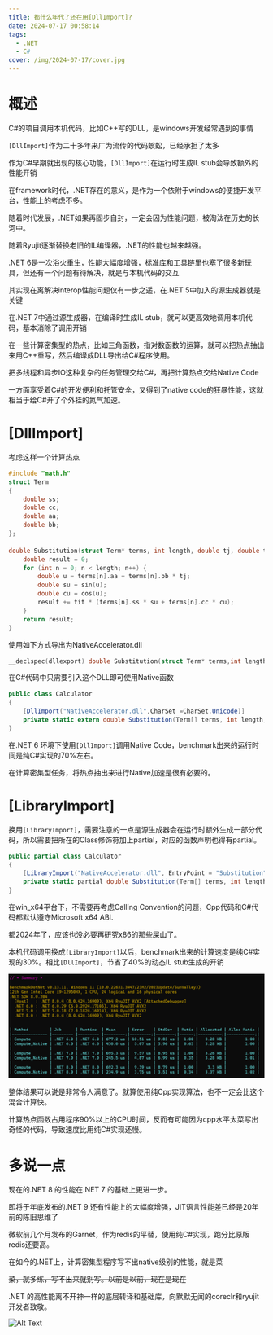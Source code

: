```yaml
---
title: 都什么年代了还在用[DllImport]?
date: 2024-07-17 00:58:14
tags:
  - .NET
  - C#
cover: /img/2024-07-17/cover.jpg
---
```


# 概述

C#的项目调用本机代码，比如C++写的DLL，是windows开发经常遇到的事情

`[DllImport]`作为二十多年来广为流传的代码蜈蚣，已经承担了太多

作为C#早期就出现的核心功能，`[DllImport]`在运行时生成IL stub会导致额外的性能开销

在framework时代，.NET存在的意义，是作为一个依附于windows的便捷开发平台，性能上的考虑不多。

随着时代发展，.NET如果再固步自封，一定会因为性能问题，被淘汰在历史的长河中。

随着Ryujit逐渐替换老旧的IL编译器，.NET的性能也越来越强。

.NET 6是一次浴火重生，性能大幅度增强，标准库和工具链里也塞了很多新玩具，但还有一个问题有待解决，就是与本机代码的交互

其实现在离解决interop性能问题仅有一步之遥，在.NET 5中加入的源生成器就是关键

在.NET 7中通过源生成器，在编译时生成IL stub，就可以更高效地调用本机代码，基本消除了调用开销

在一些计算密集型的热点，比如三角函数，指对数函数的运算，就可以把热点抽出来用C++重写，然后编译成DLL导出给C#程序使用。

把多线程和异步IO这种复杂的任务管理交给C#，再把计算热点交给Native Code

一方面享受着C#的开发便利和托管安全，又得到了native code的狂暴性能，这就相当于给C#开了个外挂的氮气加速。

# [DllImport]

考虑这样一个计算热点

``` C
#include "math.h"
struct Term
{
    double ss;
    double cc;
    double aa;
    double bb;
};

double Substitution(struct Term* terms, int length, double tj, double tit) {
    double result = 0;
    for (int n = 0; n < length; n++) {
        double u = terms[n].aa + terms[n].bb * tj;
        double su = sin(u);
        double cu = cos(u);
        result += tit * (terms[n].ss * su + terms[n].cc * cu);
    }
    return result;
}
```
使用如下方式导出为NativeAccelerator.dll
``` C
__declspec(dllexport) double Substitution(struct Term* terms,int length, double tj, double tit);
```

在C#代码中只需要引入这个DLL即可使用Native函数

``` C# 
public class Calculator
{
    [DllImport("NativeAccelerator.dll",CharSet =CharSet.Unicode)]
    private static extern double Substitution(Term[] terms, int length, double tj, double tit);
}
```

在.NET 6 环境下使用`[DllImport]`调用Native Code，benchmark出来的运行时间是纯C#实现的70%左右。

在计算密集型任务，将热点抽出来进行Native加速是很有必要的。

# [LibraryImport]

换用`[LibraryImport]`，需要注意的一点是源生成器会在运行时额外生成一部分代码，所以需要把所在的Class修饰符加上partial，对应的函数声明也得有partial。

``` C#
public partial class Calculator
{
    [LibraryImport("NativeAccelerator.dll", EntryPoint = "Substitution", StringMarshalling = StringMarshalling.Utf16)]
    private static partial double Substitution(Term[] terms, int length, double tj, double tit);
}
```
在win_x64平台下，不需要再考虑Calling Convention的问题，Cpp代码和C#代码都默认遵守Microsoft x64 ABI.

都2024年了，应该也没必要再研究x86的那些屎山了。

本机代码调用换成`[LibraryImport]`以后，benchmark出来的计算速度是纯C#实现的30%。相比`[DllImport]`，节省了40%的动态IL stub生成的开销

![Benchmark](https://raw.githubusercontent.com/kingsznhone/VSOP2013.NET/main/README/NativeAccelerate.png)


整体结果可以说是非常令人满意了。就算使用纯Cpp实现算法，也不一定会比这个混合计算快。

计算热点函数占用程序90%以上的CPU时间，反而有可能因为cpp水平太菜写出奇怪的代码，导致速度比用纯C#实现还慢。

# 多说一点

现在的.NET 8 的性能在.NET 7 的基础上更进一步。

即将于年底发布的.NET 9 还有性能上的大幅度增强，JIT语言性能差已经是20年前的陈旧思维了

微软前几个月发布的Garnet，作为redis的平替，使用纯C#实现，跑分比原版redis还要高。

在如今的.NET上，计算密集型程序写不出native级别的性能，就是菜

~~菜，就多练，写不出来就别写。以前是以前，现在是现在~~

.NET 的高性能离不开神一样的底层转译和基础库，向默默无闻的coreclr和ryujit开发者致敬。

![Alt Text](img/2024-07-17/1.gif)
